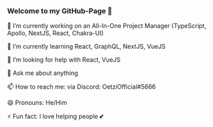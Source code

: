### Welcome to my GitHub-Page 👋

🔭 I’m currently working on an All-In-One Project Manager (TypeScript, Apollo, NextJS, React, Chakra-UI)

🌱 I’m currently learning React, GraphQL, NextJS, VueJS

🤔 I’m looking for help with React, VueJS

💬 Ask me about anything

📫 How to reach me: via Discord: OetziOfficial#5666

😄 Pronouns: He/Him

⚡ Fun fact: I love helping people 💕
